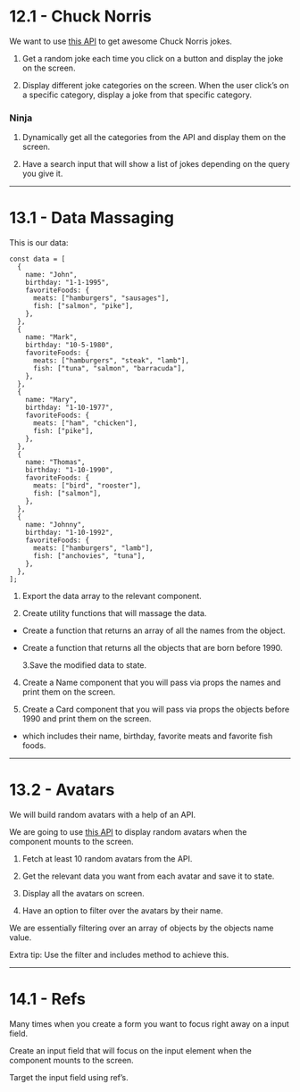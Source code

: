 # 12.1 - Chuck Norris

We want to use [this API](https://api.chucknorris.io/) to get awesome Chuck
Norris jokes.

1. Get a random joke each time you click on a button and display the joke on the
   screen.

2. Display different joke categories on the screen. When the user click’s on a
   specific category, display a joke from that specific category.

### Ninja

1. Dynamically get all the categories from the API and display them on the
   screen.

2. Have a search input that will show a list of jokes depending on the query you
   give it.

---

# 13.1 - Data Massaging

This is our data:

```
const data = [
  {
    name: "John",
    birthday: "1-1-1995",
    favoriteFoods: {
      meats: ["hamburgers", "sausages"],
      fish: ["salmon", "pike"],
    },
  },
  {
    name: "Mark",
    birthday: "10-5-1980",
    favoriteFoods: {
      meats: ["hamburgers", "steak", "lamb"],
      fish: ["tuna", "salmon", "barracuda"],
    },
  },
  {
    name: "Mary",
    birthday: "1-10-1977",
    favoriteFoods: {
      meats: ["ham", "chicken"],
      fish: ["pike"],
    },
  },
  {
    name: "Thomas",
    birthday: "1-10-1990",
    favoriteFoods: {
      meats: ["bird", "rooster"],
      fish: ["salmon"],
    },
  },
  {
    name: "Johnny",
    birthday: "1-10-1992",
    favoriteFoods: {
      meats: ["hamburgers", "lamb"],
      fish: ["anchovies", "tuna"],
    },
  },
];
```

1. Export the data array to the relevant component.

2. Create utility functions that will massage the data.

- Create a function that returns an array of all the names from the object.

- Create a function that returns all the objects that are born before 1990.

  3.Save the modified data to state.

4. Create a Name component that you will pass via props the names and print them
   on the screen.

5. Create a Card component that you will pass via props the objects before 1990
   and print them on the screen.

- which includes their name, birthday, favorite meats and favorite fish foods.

---

# 13.2 - Avatars

We will build random avatars with a help of an API.

We are going to use [this API](https://randomuser.me/) to display random avatars
when the component mounts to the screen.

1. Fetch at least 10 random avatars from the API.

2. Get the relevant data you want from each avatar and save it to state.

3. Display all the avatars on screen.

4. Have an option to filter over the avatars by their name.

We are essentially filtering over an array of objects by the objects name value.

Extra tip: Use the filter and includes method to achieve this.

---

# 14.1 - Refs

Many times when you create a form you want to focus right away on a input field.

Create an input field that will focus on the input element when the component
mounts to the screen.

Target the input field using ref’s.
